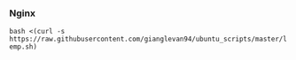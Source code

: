 
### Nginx
`bash <(curl -s https://raw.githubusercontent.com/gianglevan94/ubuntu_scripts/master/lemp.sh)`